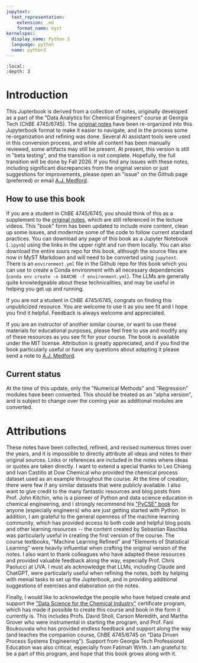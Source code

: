 ```yaml
---
jupytext:
  text_representation:
    extension: .md
    format_name: myst
kernelspec:
  display_name: Python 3
  language: python
  name: python3
---
```


```{contents}
:local:
:depth: 3
```

# Introduction

This Jupterbook is derived from a collection of notes, originally developed as a part of the "Data Analytics for Chemical Engineers" course at Georgia Tech (ChBE 4745/6745). The [original notes](https://github.com/medford-group/data_analytics_ChE) have been re-organized into this Jupyterbook format to make it easier to navigate, and in the process some re-organization and refining was done. Several AI assistant tools were used in this conversion process, and while all content has been manually reviewed, some artifacts may still be present. At present, this version is still in "beta testing", and the transition is not complete. Hopefully, the full transition will be done by Fall 2026. If you find any issues with these notes, including significant discrepancies from the original version or just suggestions for improvements, please open an "issue" on the Github page (preferred) or email [A.J. Medford](mailto:ajm@gatech.edu).

## How to use this book
If you are a student in ChBE 4745/6745, you should think of this as a supplement to the [original notes](https://github.com/medford-group/data_analytics_ChE), which are still referenced in the lecture videos. This "book" form has been updated to include more content, clean up some issues, and modernize some of the code to follow current standard practices. You can download any page of this book as a Jupyter Notebook (`.ipynb`) using the links in the upper right and run them locally. You can also download the entire sours repo for this book, although the source files are now in MyST Markdown and will need to be converted using `jupytext`. There is an `environment.yml` file in the Github repo for this book which you can use to create a Conda environment with all necessary dependencies (`conda env create -n DA4CHE -f environment.yml`). The LLMs are generally quite knowledgeable about these technicalities, and may be useful in helping you get up and running.

If you are not a student in ChBE 4745/6745, congrats on finding this unpublicized resource. You are welcome to use it as you see fit and I hope you find it helpful. Feedback is always welcome and appreciated.

If you are an instructor of another similar course, or want to use these materials for educational purposes, please feel free to use and modify any of these resources as you see fit for your course. The book is available under the MIT license. Attribution is greatly appreciated, and if you find the book particularly useful or have any questions about adapting it please send a note to [A.J. Medford](mailto:ajm@gatech.edu).

## Current status

At the time of this update, only the "Numerical Methods" and "Regression" modules have been converted. This should be treated as an "alpha version", and is subject to change over the coming year as additional modules are converted.

# Attributions

These notes have been collected, refined, and revised numerous times over the years, and it is impossible to directly attribute all ideas and notes to their original sources. Links or references are included in the notes where ideas or quotes are taken directly. I want to extend a special thanks to Leo Chiang and Ivan Castillo at Dow Chemical who provided the chemical process dataset used as an example throughout the course. At the time of creation, there were few if any similar datasets that were publicly available. I also want to give credit to the many fantastic resources and blog posts from Prof. John Kitchin, who is a pioneer of Python and data science education in chemical engineering, and I strongly recommend his ["PyCSE" book](https://kitchingroup.cheme.cmu.edu/pycse/book/intro.html#) for anyone (especially engineers) who are just getting started with Python. In addition, I am grateful to the general openness of the machine learning community, which has provided access to both code and helpful blog posts and other learning resources -- the content created by Sebastian Raschka was particularly useful in creating the first version of the course. The course textbooks, "Machine Learning Refined" and "Elements of Statistical Learning" were heavily influential when crafting the original version of the notes. I also want to thank colleagues who have adapted these resources and provided valuable feedback along the way, especially Prof. Chris Paolucci at UVA. I must als acknowledge that LLMs, including Claude and ChatGPT, were particularly useful when refining the notes, both by helping with menial tasks to set up the Jupterbook, and in providing additional suggestions of exercises and elaboration on the notes.

Finally, I would like to acknowledge the people who have helped create and support the ["Data Science for the Chemical Industry"](https://www.chbe.gatech.edu/online-graduate-certificate-data-science-chemical-industry) certificate program, which has made it possible to create this course and book in the form it currently is. This includes Profs. David Sholl, Carson Meredith, and Martha Grover who were instrumental in starting the program, and Prof. Fani Boukouvala who has provided endless feedback and support along the way (and teaches the companion course, ChBE 4745/6745 on "Data Driven Process Systems Engineering"). Support from Georgia Tech Professional Education was also critical, especially from Fatimah Wirth. I am grateful to be a part of this program, and hope that this book grows along with it.
